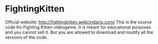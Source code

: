 # FightingKitten
Official website: http://fightingkitten.webcindario.com/
This is the  source code for Fighting Kitten videogame.
It is meant for educational purposes and you cannot sell it.
But you are allowed to download and modify all the versions of the code.
